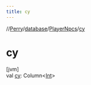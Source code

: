 ```yaml
---
title: cy
---
```

//[Perry](../../../index.html)/[database](../index.html)/[PlayerNpcs](index.html)/[cy](cy.html)



# cy



[jvm]\
val [cy](cy.html): Column<[Int](https://kotlinlang.org/api/latest/jvm/stdlib/kotlin/-int/index.html)>





